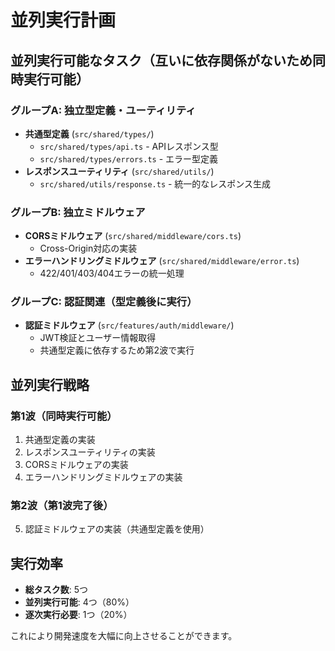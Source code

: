 # 並列実行計画

## 並列実行可能なタスク（互いに依存関係がないため同時実行可能）

### グループA: 独立型定義・ユーティリティ
- **共通型定義** (`src/shared/types/`)
  - `src/shared/types/api.ts` - APIレスポンス型
  - `src/shared/types/errors.ts` - エラー型定義
- **レスポンスユーティリティ** (`src/shared/utils/`)
  - `src/shared/utils/response.ts` - 統一的なレスポンス生成

### グループB: 独立ミドルウェア
- **CORSミドルウェア** (`src/shared/middleware/cors.ts`)
  - Cross-Origin対応の実装
- **エラーハンドリングミドルウェア** (`src/shared/middleware/error.ts`)
  - 422/401/403/404エラーの統一処理

### グループC: 認証関連（型定義後に実行）
- **認証ミドルウェア** (`src/features/auth/middleware/`)
  - JWT検証とユーザー情報取得
  - 共通型定義に依存するため第2波で実行

## 並列実行戦略

### 第1波（同時実行可能）
1. 共通型定義の実装
2. レスポンスユーティリティの実装
3. CORSミドルウェアの実装
4. エラーハンドリングミドルウェアの実装

### 第2波（第1波完了後）
5. 認証ミドルウェアの実装（共通型定義を使用）

## 実行効率
- **総タスク数**: 5つ
- **並列実行可能**: 4つ（80%）
- **逐次実行必要**: 1つ（20%）

これにより開発速度を大幅に向上させることができます。